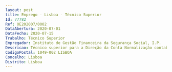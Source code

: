```yaml
--- 
layout: post
title: Emprego - Lisboa - Técnico Superior
Id: 77782
Ref: OE202007/0002
DataAbertura: 2020-07-01
DataFecho: 2020-07-15
Trabalho: Técnico Superior
Empregador: Instituto de Gestão Financeira da Segurança Social, I.P.
Descricao: Técnico superior para a Direção da Conta Normalização contabilística Elaboração da conta anual da Segurança Social  Realização de outros estudos e pareceres  Análise do mapa de pagamentos em atraso (MPA) e sistema central de encargos plurianuais (SCEP)  Análise dos registos em SIF das operações contabilísticas  Propor desenvolvimentos em SIF.
CodigoPostal: 1049-002 LISBOA
Concelho: Lisboa
Distrito: Lisboa
--- 
```

